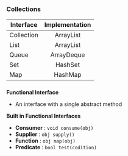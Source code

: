 


### Collections
| <b>Interface</b> | <b>Implementation</b> |
|------------------|:---------------------:|
| Collection       |       ArrayList       |
| List             |       ArrayList       |160 Summary
| Queue            |      ArrayDeque       |
| Set              |        HashSet        |
| Map              |        HashMap        |

###

**Functional Interface**
- An interface with a single abstract method

**Built in Functional Interfaces**
- **Consumer** : `void consume(obj)`
- **Supplier** : `obj supply()`
- **Function** : `obj map(obj)`
- **Predicate** : `bool test(codition)`